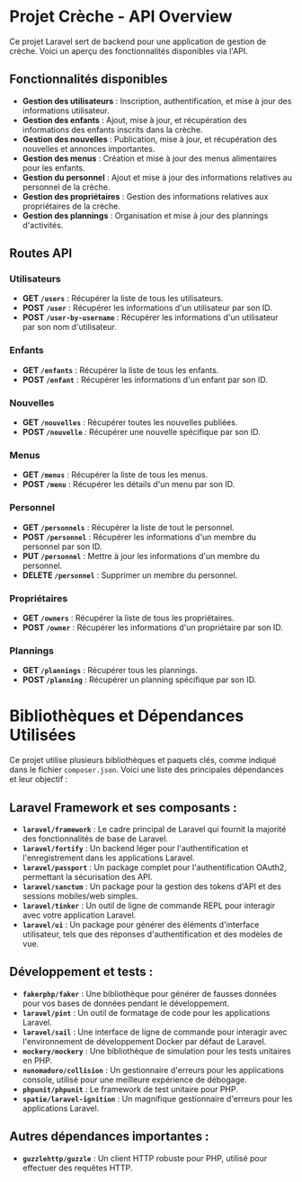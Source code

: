 # Projet Crèche - API Overview

Ce projet Laravel sert de backend pour une application de gestion de crèche. Voici un aperçu des fonctionnalités disponibles via l'API.

## Fonctionnalités disponibles

- **Gestion des utilisateurs** : Inscription, authentification, et mise à jour des informations utilisateur.
- **Gestion des enfants** : Ajout, mise à jour, et récupération des informations des enfants inscrits dans la crèche.
- **Gestion des nouvelles** : Publication, mise à jour, et récupération des nouvelles et annonces importantes.
- **Gestion des menus** : Création et mise à jour des menus alimentaires pour les enfants.
- **Gestion du personnel** : Ajout et mise à jour des informations relatives au personnel de la crèche.
- **Gestion des propriétaires** : Gestion des informations relatives aux propriétaires de la crèche.
- **Gestion des plannings** : Organisation et mise à jour des plannings d'activités.

## Routes API

### Utilisateurs
- **GET `/users`** : Récupérer la liste de tous les utilisateurs.
- **POST `/user`** : Récupérer les informations d'un utilisateur par son ID.
- **POST `/user-by-username`** : Récupérer les informations d'un utilisateur par son nom d'utilisateur.

### Enfants
- **GET `/enfants`** : Récupérer la liste de tous les enfants.
- **POST `/enfant`** : Récupérer les informations d'un enfant par son ID.

### Nouvelles
- **GET `/nouvelles`** : Récupérer toutes les nouvelles publiées.
- **POST `/nouvelle`** : Récupérer une nouvelle spécifique par son ID.

### Menus
- **GET `/menus`** : Récupérer la liste de tous les menus.
- **POST `/menu`** : Récupérer les détails d'un menu par son ID.

### Personnel
- **GET `/personnels`** : Récupérer la liste de tout le personnel.
- **POST `/personnel`** : Récupérer les informations d'un membre du personnel par son ID.
- **PUT `/personnel`** : Mettre à jour les informations d'un membre du personnel.
- **DELETE `/personnel`** : Supprimer un membre du personnel.

### Propriétaires
- **GET `/owners`** : Récupérer la liste de tous les propriétaires.
- **POST `/owner`** : Récupérer les informations d'un propriétaire par son ID.

### Plannings
- **GET `/plannings`** : Récupérer tous les plannings.
- **POST `/planning`** : Récupérer un planning spécifique par son ID.

# Bibliothèques et Dépendances Utilisées

Ce projet utilise plusieurs bibliothèques et paquets clés, comme indiqué dans le fichier `composer.json`. Voici une liste des principales dépendances et leur objectif :

## Laravel Framework et ses composants :
- **`laravel/framework`** : Le cadre principal de Laravel qui fournit la majorité des fonctionnalités de base de Laravel.
- **`laravel/fortify`** : Un backend léger pour l'authentification et l'enregistrement dans les applications Laravel.
- **`laravel/passport`** : Un package complet pour l'authentification OAuth2, permettant la sécurisation des API.
- **`laravel/sanctum`** : Un package pour la gestion des tokens d'API et des sessions mobiles/web simples.
- **`laravel/tinker`** : Un outil de ligne de commande REPL pour interagir avec votre application Laravel.
- **`laravel/ui`** : Un package pour générer des éléments d'interface utilisateur, tels que des réponses d'authentification et des modèles de vue.

## Développement et tests :
- **`fakerphp/faker`** : Une bibliothèque pour générer de fausses données pour vos bases de données pendant le développement.
- **`laravel/pint`** : Un outil de formatage de code pour les applications Laravel.
- **`laravel/sail`** : Une interface de ligne de commande pour interagir avec l'environnement de développement Docker par défaut de Laravel.
- **`mockery/mockery`** : Une bibliothèque de simulation pour les tests unitaires en PHP.
- **`nunomaduro/collision`** : Un gestionnaire d'erreurs pour les applications console, utilisé pour une meilleure expérience de débogage.
- **`phpunit/phpunit`** : Le framework de test unitaire pour PHP.
- **`spatie/laravel-ignition`** : Un magnifique gestionnaire d'erreurs pour les applications Laravel.

## Autres dépendances importantes :
- **`guzzlehttp/guzzle`** : Un client HTTP robuste pour PHP, utilisé pour effectuer des requêtes HTTP.
